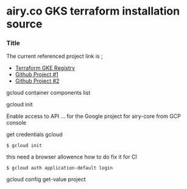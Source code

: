 # airy.co GKS terraform installation source

### Title

The current referenced project link is ; 


- [Terraform GKE Registry](https://registry.terraform.io/providers/hashicorp/google/latest/docs/resources/container_cluster)
- [Github Project #1](https://github.com/hashicorp/learn-terraform-provision-gke-cluster)
- [Github Project #2](https://github.com/terraform-google-modules/terraform-google-kubernetes-engine)



gcloud  container components  list 

gcloud init

Enable access to API ... for the  Google project for airy-core from GCP console


get  credentials gcloud

```
$ gcloud init
```

this need a browser allowence how to do fix it for CI
```
$ gcloud auth application-default login
```
gcloud config get-value project

